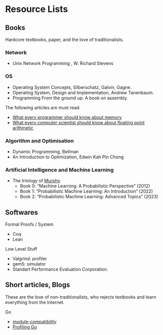 # Resource Lists

## Books

Hardcore textbooks, paper, and the love of traditionalists.

### Network

- Unix Network Programming , W. Richard Stevens

### OS

- Operating System Concepts, Silberschatz, Galvin, Gagne.
- Operating System, Design and Implementation, Andrew Tanenbaum.
- Programming From the ground up: A book on assembly.

The following articles are must read.

- [What every programmer should know about memory](https://akkadia.org/drepper/cpumemory.pdf#cite.highperfdram)
- [What every computer scientist should know about floating point arithmetic](https://docs.oracle.com/cd/E19957-01/800-7895/800-7895.pdf)

### Algorithm and Optimisation

- Dynamic Programming, Bellman 
- An Introduction to Optimization, Edwin Kah Pin Chong

### Artificial Intelligence and Machine Learning

- The triology of [Murphy](https://github.com/probml/pml-book)
    - Book 0: “Machine Learning: A Probabilistic Perspective” (2012)
    - Book 1: “Probabilistic Machine Learning: An Introduction” (2022)
    - Book 2: “Probabilistic Machine Learning: Advanced Topics” (2023)

## Softwares

Formal Proofs / System

- Coq 
- Lean

Low Level Stuff

- Valgrind: profiler
- gem5: simulator
- Standart Performance Evaluation Corporation.

## Short articles, Blogs

These are the love of non-traditionalists, who rejects textbooks and learn everything from the Internet.

Go

- [module-compatibility](https://go.dev/blog/module-compatibility)
- [Profiling Go](https://go.dev/blog/pprof)


